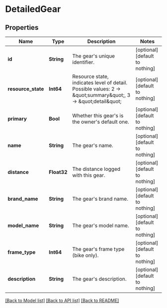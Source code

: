 # DetailedGear


## Properties
Name | Type | Description | Notes
------------ | ------------- | ------------- | -------------
**id** | **String** | The gear&#39;s unique identifier. | [optional] [default to nothing]
**resource_state** | **Int64** | Resource state, indicates level of detail. Possible values: 2 -&gt; \&quot;summary\&quot;, 3 -&gt; \&quot;detail\&quot; | [optional] [default to nothing]
**primary** | **Bool** | Whether this gear&#39;s is the owner&#39;s default one. | [optional] [default to nothing]
**name** | **String** | The gear&#39;s name. | [optional] [default to nothing]
**distance** | **Float32** | The distance logged with this gear. | [optional] [default to nothing]
**brand_name** | **String** | The gear&#39;s brand name. | [optional] [default to nothing]
**model_name** | **String** | The gear&#39;s model name. | [optional] [default to nothing]
**frame_type** | **Int64** | The gear&#39;s frame type (bike only). | [optional] [default to nothing]
**description** | **String** | The gear&#39;s description. | [optional] [default to nothing]


[[Back to Model list]](../../README.md#models) [[Back to API list]](../../README.md#api-endpoints) [[Back to README]](../../README.md)


